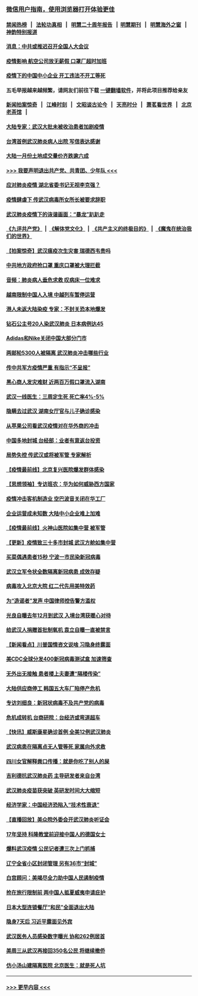 ### [微信用户指南，使用浏览器打开体验更佳](https://github.com/gfw-breaker/banned-news1/blob/master/indexes/wechat-guide.md?t=0)
#### [禁闻热榜](热点新闻.md?t=0)  &nbsp;&nbsp;|&nbsp;&nbsp; [法轮功真相](https://github.com/gfw-breaker/truth/blob/master/README.md?t=0) &nbsp;&nbsp;|&nbsp;&nbsp; [明慧二十周年报告](https://github.com/gfw-breaker/mh-reports/blob/master/README.md?t=0) &nbsp;&nbsp;|&nbsp;&nbsp;[明慧期刊](https://github.com/gfw-breaker/mh-qikan) &nbsp;&nbsp;|&nbsp;&nbsp; [明慧海外之窗](https://github.com/gfw-breaker/mh-news/blob/master/README.md?t=0) &nbsp;&nbsp;|&nbsp;&nbsp; [神韵特别报道](https://github.com/gfw-breaker/mh-news/blob/master/shenyun.md?t=0)
#### [消息：中共或推迟召开全国人大会议](../pages/nsc413/n11848698.md?t=02061911) 
#### [疫情影响 航空公司放无薪假 口罩厂超时加班](../pages/nsc413/n11848173.md?t=02061911) 
#### [疫情下的中国中小企业 开工违法不开工等死](../pages/nsc413/n11848520.md?t=02061911) 
#### 五毛举报越来越频繁，请网友们前往下载 [一键翻墙软件](https://github.com/gfw-breaker/ssr-accounts)，并将此项目推荐给亲友
#### [新闻拍案惊奇](https://github.com/gfw-breaker/banned-news1/blob/master/pages/link4.md) &nbsp;&nbsp;|&nbsp;&nbsp; [江峰时刻](https://github.com/gfw-breaker/banned-news1/blob/master/pages/link4.md) &nbsp;&nbsp;|&nbsp;&nbsp; [文昭谈古论今](https://github.com/gfw-breaker/banned-news1/blob/master/pages/link4.md) &nbsp;&nbsp;|&nbsp;&nbsp; [天亮时分](https://github.com/gfw-breaker/banned-news1/blob/master/pages/link4.md) &nbsp;&nbsp;|&nbsp;&nbsp; [萧茗看世界](https://github.com/gfw-breaker/banned-news1/blob/master/pages/link4.md) &nbsp;&nbsp;|&nbsp;&nbsp; [北京老茶馆](https://github.com/gfw-breaker/banned-news1/blob/master/pages/link4.md) &nbsp;&nbsp;|&nbsp;&nbsp; 
#### [大陆专家：武汉大批未被收治患者加剧疫情](../pages/nsc413/n11848163.md?t=02061911) 
#### [台湾首例武汉肺炎病人出院 写信表达感谢](../pages/nsc413/n11848408.md?t=02061911) 
#### [大陆一月份土地成交量价齐跌逾六成](../pages/nsc413/n11847770.md?t=02061911) 
#### [>>> 我要声明退出共产党、共青团、少年队 <<<](https://github.com/begood0513/goodnews/blob/master/quit/letter.md) 
#### [应对肺炎疫情 湖北省委书记无视李克强？](../pages/nsc413/n11848018.md?t=02061911) 
#### [疫情肆虐下 传武汉病毒所女所长被要求辞职](../pages/nsc413/n11842494.md?t=02061911) 
#### [武汉肺炎疫情下的诙谐画面：“暴龙”趴趴走](../pages/nsc413/n11848057.md?t=02061911) 
#### [《九评共产党》](https://github.com/begood0513/9ping.md/blob/master/README.md) &nbsp;|&nbsp; [《解体党文化》](../../../../jtdwh.md/blob/master/README.md)  &nbsp;|&nbsp; [《共产主义的终极目的》](../../../../gczydzjmd.md/blob/master/README.md) &nbsp;|&nbsp; [《魔鬼在统治我们的世界》](../../../../mgztzwmdsj.md/blob/master/README.md) 
#### [【拍案惊奇】武汉瘟疫次生灾害 瑞德西韦贵吗](../pages/nsc413/n11847587.md?t=02061911) 
#### [中共地方政府抢口罩 重庆口罩被大理拦截](../pages/nsc413/n11848150.md?t=02061911) 
#### [音频：肺炎病人垂危求救 叹病床一位难求](../pages/nsc413/n11847883.md?t=02061911) 
#### [越南限制中国人入境 中越列车暂停运营](../pages/nsc413/n11847844.md?t=02061911) 
#### [港人未返大陆染疫 专家：不封关恐本地爆发](../pages/nsc413/n11848021.md?t=02061911) 
#### [钻石公主号20人染武汉肺炎 日本病例达45](../pages/nsc413/n11847823.md?t=02061911) 
#### [Adidas和Nike关闭中国大部分门市](../pages/nsc413/n11847720.md?t=02061911) 
#### [两邮轮5300人被隔离 武汉肺炎冲击哪些行业](../pages/nsc413/n11847456.md?t=02061911) 
#### [传中共军方疫情严重 有指示“不呈报”](../pages/nsc413/n11847828.md?t=02061911) 
#### [黑心商人发灾难财 近两百万假口罩流入湖南](../pages/nsc413/n11847794.md?t=02061911) 
#### [武汉一线医生：三周定生死 死亡率4%-5%](../pages/nsc413/n11847780.md?t=02061911) 
#### [隐瞒去过武汉 湖南女厅官与儿子确诊感染](../pages/nsc413/n11847669.md?t=02061911) 
#### [从苹果公司看武汉疫情对在华外商的冲击](../pages/nsc413/n11847586.md?t=02061911) 
#### [中国多地封城 台经部：业者有意返台投资](../pages/nsc413/n11847732.md?t=02061911) 
#### [局势失控 传武汉或将被军管 专家解析](../pages/nsc413/n11847458.md?t=02061911) 
#### [【疫情最前线】北京复兴医院爆发群体感染](../pages/nsc413/n11847626.md?t=02061911) 
#### [【思想领袖】专访班农：华为如何威胁西方国家](../pages/nsc413/n11847306.md?t=02061911) 
#### [疫情冲击客机制造业 空巴波音关闭在华工厂](../pages/nsc413/n11847550.md?t=02061911) 
#### [企业运营成未知数 大陆中小企业难上加难](../pages/nsc413/n11847477.md?t=02061911) 
#### [【疫情最前线】火神山医院如集中营 被军管](../pages/nsc413/n11847524.md?t=02061911) 
#### [【更新】疫情致三十多市封城 武汉方舱如集中营](../pages/nsc413/n11801312.md?t=02061911) 
#### [买菜偶遇患者15秒 宁波一市民染新冠病毒](../pages/nsc413/n11847294.md?t=02061911) 
#### [武汉立军令状全数隔离新冠病患 成效存疑](../pages/nsc413/n11847328.md?t=02061911) 
#### [病毒攻入北京大院 红二代先用美特效药](../pages/nsc413/n11847427.md?t=02061911) 
#### [为“造谣者”发声 中国律师控告警方滥权](../pages/nsc413/n11847326.md?t=02061911) 
#### [光良自曝去年12月到武汉 入境台湾获暖心对待](../pages/nsc413/n11847243.md?t=02061911) 
#### [给武汉人捐赠首批制氧机 袁立自曝一直被禁言](../pages/nsc413/n11846974.md?t=02061911) 
#### [【新闻看点】川普国情咨文说啥 习隐身终露面](../pages/nsc413/n11847016.md?t=02061911) 
#### [美CDC全球分发400新冠病毒测试盒 加速筛查](../pages/nsc413/n11847260.md?t=02061911) 
#### [无外出无接触 患者楼上夫妻遭“隔楼传染”](../pages/nsc413/n11847233.md?t=02061911) 
#### [大陆供应商停工 韩国五大车厂陷停产危机](../pages/nsc413/n11847062.md?t=02061911) 
#### [专访刘细良：新冠状病毒不及共产党的病毒](../pages/nsc413/n11847164.md?t=02061911) 
#### [危机成转机 台商研院：台经济或弯道超车](../pages/nsc413/n11846448.md?t=02061911) 
#### [【快讯】威斯康星确诊首例 全美12例武汉肺炎](../pages/nsc413/n11847162.md?t=02061911) 
#### [武汉病患在隔离点无人管等死 家属向外求救](../pages/nsc413/n11847020.md?t=02061911) 
#### [四川女官解释粪口传播：就是你吃了别人的屎](../pages/nsc413/n11847029.md?t=02061911) 
#### [吉利德抗武汉肺炎药 主导研发者来自台湾](../pages/nsc413/n11847064.md?t=02061911) 
#### [武汉肺炎疫苗获突破 英研发时间大大缩短](../pages/nsc413/n11846915.md?t=02061911) 
#### [经济学家：中国经济恐陷入“技术性衰退”](../pages/nsc413/n11846450.md?t=02061911) 
#### [【直播回放】美众院外委会开武汉肺炎听证会](../pages/nsc413/n11846727.md?t=02061911) 
#### [17年坚持 科隆教堂前迎接中国人的德国女士](../pages/nsc413/n11846781.md?t=02061911) 
#### [爆料武汉疫情 公民记者遭三次上门抓捕](../pages/nsc413/n11846937.md?t=02061911) 
#### [辽宁全省小区封闭管理 另有36市“封城”](../pages/nsc413/n11846879.md?t=02061911) 
#### [白宫顾问：美竭尽全力助中国人民遏制疫情](../pages/nsc413/n11846756.md?t=02061911) 
#### [抢在旅行限制前 两中国人抵夏威夷申请庇护](../pages/nsc413/n11846866.md?t=02061911) 
#### [日本大型连锁餐厅“和民”全面退出大陆](../pages/nsc413/n11846765.md?t=02061911) 
#### [隐身7天后 习近平露面见外宾](../pages/nsc413/n11846805.md?t=02061911) 
#### [武汉医务人员感染数字曝光 协和262例居首](../pages/nsc413/n11846742.md?t=02061911) 
#### [美周三从武汉再接回350名公民 将继续撤侨](../pages/nsc413/n11846705.md?t=02061911) 
#### [仿小汤山建隔离医院 北京医生：就是死人坑](../pages/nsc413/n11846692.md?t=02061911) 

----
#### [ >>> 更早内容 <<< ](../indexes/nsc413-earlier.md)
